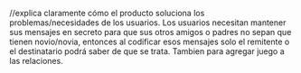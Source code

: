 //explica claramente cómo el producto soluciona los problemas/necesidades de los usuarios.
Los usuarios necesitan mantener sus mensajes en secreto para que sus otros amigos o padres no sepan que tienen novio/novia, entonces al codificar esos mensajes solo el remitente o el destinatario podrá saber de que se trata. Tambien para agregar juego a las relaciones. 

